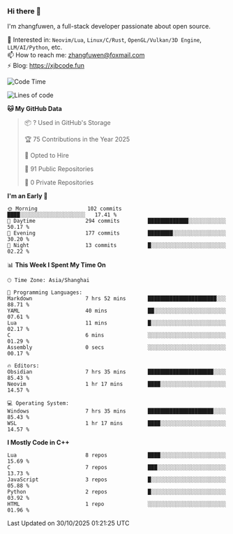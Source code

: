 ### Hi there 👋

I'm zhangfuwen, a full-stack developer passionate about open source.

🌱 Interested in: `Neovim/Lua`, `Linux/C/Rust`, `OpenGL/Vulkan/3D Engine`, `LLM/AI/Python`, etc.  
📫 How to reach me: zhangfuwen@foxmail.com  
⚡ Blog: https://xjbcode.fun 

<!--START_SECTION:waka-->
![Code Time](http://img.shields.io/badge/Code%20Time-113%20hrs%2030%20mins-blue)

![Lines of code](https://img.shields.io/badge/From%20Hello%20World%20I%27ve%20Written-65.3%20thousand%20lines%20of%20code-blue)

**🐱 My GitHub Data** 

> 📦 ? Used in GitHub's Storage 
 > 
> 🏆 75 Contributions in the Year 2025
 > 
> 💼 Opted to Hire
 > 
> 📜 91 Public Repositories 
 > 
> 🔑 0 Private Repositories 
 > 
**I'm an Early 🐤** 

```text
🌞 Morning                102 commits         ████░░░░░░░░░░░░░░░░░░░░░   17.41 % 
🌆 Daytime                294 commits         █████████████░░░░░░░░░░░░   50.17 % 
🌃 Evening                177 commits         ████████░░░░░░░░░░░░░░░░░   30.20 % 
🌙 Night                  13 commits          █░░░░░░░░░░░░░░░░░░░░░░░░   02.22 % 
```


📊 **This Week I Spent My Time On** 

```text
🕑︎ Time Zone: Asia/Shanghai

💬 Programming Languages: 
Markdown                 7 hrs 52 mins       ██████████████████████░░░   88.71 % 
YAML                     40 mins             ██░░░░░░░░░░░░░░░░░░░░░░░   07.61 % 
Lua                      11 mins             █░░░░░░░░░░░░░░░░░░░░░░░░   02.17 % 
C                        6 mins              ░░░░░░░░░░░░░░░░░░░░░░░░░   01.29 % 
Assembly                 0 secs              ░░░░░░░░░░░░░░░░░░░░░░░░░   00.17 % 

🔥 Editors: 
Obsidian                 7 hrs 35 mins       █████████████████████░░░░   85.43 % 
Neovim                   1 hr 17 mins        ████░░░░░░░░░░░░░░░░░░░░░   14.57 % 

💻 Operating System: 
Windows                  7 hrs 35 mins       █████████████████████░░░░   85.43 % 
WSL                      1 hr 17 mins        ████░░░░░░░░░░░░░░░░░░░░░   14.57 % 
```

**I Mostly Code in C++** 

```text
Lua                      8 repos             ████░░░░░░░░░░░░░░░░░░░░░   15.69 % 
C                        7 repos             ███░░░░░░░░░░░░░░░░░░░░░░   13.73 % 
JavaScript               3 repos             █░░░░░░░░░░░░░░░░░░░░░░░░   05.88 % 
Python                   2 repos             █░░░░░░░░░░░░░░░░░░░░░░░░   03.92 % 
HTML                     1 repo              ░░░░░░░░░░░░░░░░░░░░░░░░░   01.96 % 
```




 Last Updated on 30/10/2025 01:21:25 UTC
<!--END_SECTION:waka-->
